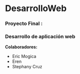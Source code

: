 # DesarrolloWeb

### Proyecto Final : 
### Desarrollo de aplicación web


**Colaboradores:**
- Eric Mogica
- Eren
- Stephany Cruz 